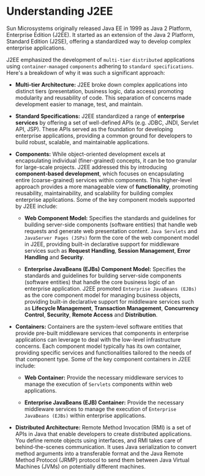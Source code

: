 # Understanding J2EE

Sun Microsystems originally released Java EE in 1999 as Java 2 Platform, Enterprise Edition (J2EE). It started as an extension of the Java 2 Platform, Standard Edition (J2SE), offering a standardized way to develop complex enterprise applications.

J2EE emphasized the development of `multi-tier` `distributed` applications using `container-managed` `components` adhering to `standard specifications`. Here's a breakdown of why it was such a significant approach:

- **Multi-tier Architecture:** J2EE broke down complex applications into distinct tiers (presentation, business logic, data access) promoting modularity and reusability of code. This separation of concerns made development easier to manage, test, and maintain.

- **Standard Specifications:** J2EE standardized a range of **enterprise services** by offering a set of well-defined APIs (e.g. JDBC, JNDI, Servlet API, JSP). These APIs served as the foundation for developing enterprise applications, providing a common ground for developers to build robust, scalable, and maintainable applications.

- **Components:** While object-oriented development excels at encapsulating individual (finer-grained) concepts, it can be too granular for large-scale projects. J2EE addressed this by introducing **component-based development**, which focuses on encapsulating entire (coarse-grained) services within components. This higher-level approach provides a more manageable view of **functionality**, promoting reusability, maintainability, and scalability for building complex enterprise applications. Some of the key component models supported by J2EE include:

  - **Web Component Model:** Specifies the standards and guidelines for building server-side components (software entities) that handle web requests and generate web presentation content. `Java Servlets` and `JavaServer Pages (JSPs)` form the core of the web component model in J2EE, providing built-in declarative support for middleware services such as **Request Handling**, **Session Management**, **Error Handling** and **Security**.

  - **Enterprise JavaBeans (EJBs) Component Model:** Specifies the standards and guidelines for building server-side components (software entities) that handle the core business logic of an enterprise application. J2EE promoted `Enterprise JavaBeans (EJBs)` as the core component model for managing business objects, providing built-in declarative support for middleware services such as **Lifecycle Management**, **Transaction Management**, **Concurrency Control**, **Security**, **Remote Access** and **Distribution**.

- **Containers:** Containers are the system-level software entities that provide pre-built middleware services that components in enterprise applications can leverage to deal with the low-level infrastructure concerns. Each component model typically has its own container, providing specific services and functionalities tailored to the needs of that component type. Some of the key component containers in J2EE include:

  - **Web Container:** Provide the necessary middleware services to manage the execution of `Servlets` components within web applications.

  - **Enterprise JavaBeans (EJB) Container:** Provide the necessary middleware services to manage the execution of `Enterprise JavaBeans (EJBs)` within enterprise applications.

- **Distributed Architecture:** Remote Method Invocation (RMI) is a set of APIs in Java that enable developers to create distributed applications. You define remote objects using interfaces, and RMI takes care of behind-the-scenes communication. It uses Java serialization to convert method arguments into a transferable format and the Java Remote Method Protocol (JRMP) protocol to send them between Java Virtual Machines (JVMs) on potentially different machines.
